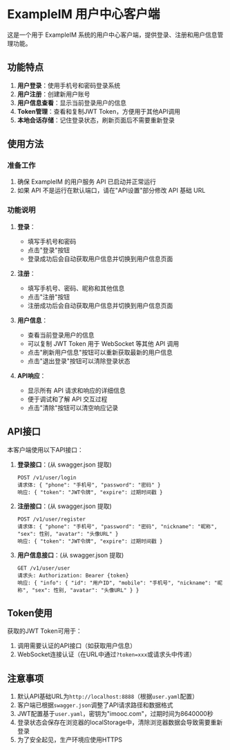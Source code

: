 # ExampleIM 用户中心客户端

这是一个用于 ExampleIM 系统的用户中心客户端，提供登录、注册和用户信息管理功能。

## 功能特点

1. **用户登录**：使用手机号和密码登录系统
2. **用户注册**：创建新用户账号
3. **用户信息查看**：显示当前登录用户的信息
4. **Token管理**：查看和复制JWT Token，方便用于其他API调用
5. **本地会话存储**：记住登录状态，刷新页面后不需要重新登录

## 使用方法

### 准备工作

1. 确保 ExampleIM 的用户服务 API 已启动并正常运行
2. 如果 API 不是运行在默认端口，请在"API设置"部分修改 API 基础 URL

### 功能说明

1. **登录**：
   - 填写手机号和密码
   - 点击"登录"按钮
   - 登录成功后会自动获取用户信息并切换到用户信息页面

2. **注册**：
   - 填写手机号、密码、昵称和其他信息
   - 点击"注册"按钮
   - 注册成功后会自动获取用户信息并切换到用户信息页面

3. **用户信息**：
   - 查看当前登录用户的信息
   - 可以复制 JWT Token 用于 WebSocket 等其他 API 调用
   - 点击"刷新用户信息"按钮可以重新获取最新的用户信息
   - 点击"退出登录"按钮可以清除登录状态

4. **API响应**：
   - 显示所有 API 请求和响应的详细信息
   - 便于调试和了解 API 交互过程
   - 点击"清除"按钮可以清空响应记录

## API接口

本客户端使用以下API接口：

1. **登录接口**：(从 swagger.json 提取)
   ```
   POST /v1/user/login
   请求体: { "phone": "手机号", "password": "密码" }
   响应: { "token": "JWT令牌", "expire": 过期时间戳 }
   ```

2. **注册接口**：(从 swagger.json 提取)
   ```
   POST /v1/user/register
   请求体: { "phone": "手机号", "password": "密码", "nickname": "昵称", "sex": 性别, "avatar": "头像URL" }
   响应: { "token": "JWT令牌", "expire": 过期时间戳 }
   ```

3. **用户信息接口**：(从 swagger.json 提取)
   ```
   GET /v1/user/user
   请求头: Authorization: Bearer {token}
   响应: { "info": { "id": "用户ID", "mobile": "手机号", "nickname": "昵称", "sex": 性别, "avatar": "头像URL" } }
   ```

## Token使用

获取的JWT Token可用于：

1. 调用需要认证的API接口（如获取用户信息）
2. WebSocket连接认证（在URL中通过`?token=xxx`或请求头中传递）

## 注意事项

1. 默认API基础URL为`http://localhost:8888`（根据`user.yaml`配置）
2. 客户端已根据`swagger.json`调整了API请求路径和数据格式
3. JWT配置基于`user.yaml`，密钥为"imooc.com"，过期时间为8640000秒
4. 登录状态会保存在浏览器的localStorage中，清除浏览器数据会导致需要重新登录
5. 为了安全起见，生产环境应使用HTTPS